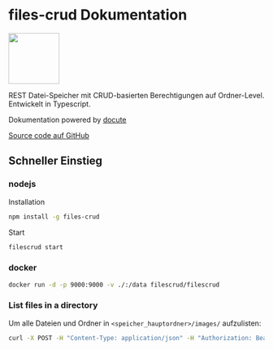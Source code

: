 # files-crud Dokumentation

<img src="/logo.svg" width="100" height="100" alt="" />

REST Datei-Speicher mit CRUD-basierten Berechtigungen auf Ordner-Level. \
Entwickelt in Typescript.

Dokumentation powered by [docute](https://docute.egoist.dev/)

[Source code auf GitHub](https://github.com/johanna-herrmann/files-crud/)

## Schneller Einstieg

### nodejs

Installation
```bash
npm install -g files-crud
```

Start
```bash
filescrud start
```

### docker
```bash
docker run -d -p 9000:9000 -v ./:/data filescrud/filescrud
```

### List files in a directory

Um alle Dateien und Ordner in `<speicher_hauptordner>/images/` aufzulisten:
```bash
curl -X POST -H "Content-Type: application/json" -H "Authorization: Bearer <jwt>" http://localhost:9000/api/file/list/images
```
